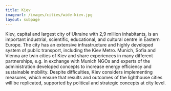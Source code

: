 ```yaml
---
title: Kiev
imageurl: /images/cities/wide-kiev.jpg
layout: subpage
---
```

Kiev, capital and largest city of Ukraine with 2,9 million inhabitants, is an important industrial, scientific, educational, and cultural centre in Eastern Europe. The city has an extensive infrastructure and highly developed system of public transport, including the Kiev Metro. Munich, Sofia and Vienna are twin cities of Kiev and share experiences in many different partnerships, e.g. in exchange with Munich NGOs and experts of the administration developed concepts to increase energy efficiency and sustainable mobility. Despite difficulties, Kiev considers implementing measures, which ensure that results and outcomes of the lighthouse cities will be replicated, supported by political and strategic concepts at city level.
